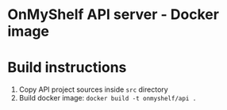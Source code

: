 # OnMyShelf API server - Docker image

# Build instructions
1. Copy API project sources inside `src` directory
2. Build docker image: `docker build -t onmyshelf/api .`
